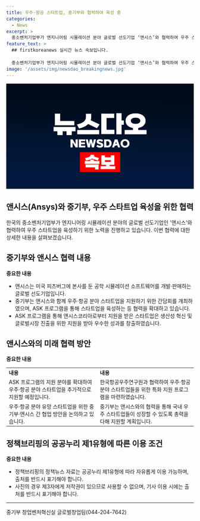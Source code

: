 ```yaml
---
title: 우주·항공 스타트업, 중기부와 협력하여 육성 중
categories:
  - News
excerpt: >
  중소벤처기업부가 엔지니어링 시뮬레이션 분야 글로벌 선도기업 ‘앤시스’와 협력하여 우주 스타트업 육성에 적극 참여한다. ‘앤시스’는 공학 시뮬레이션 소프트웨어 분야에서 선도 기업으로, 중기부와 함께 우주·항공 분야 스타트업 지원을 위한 간담회를 개최했다. ASK 프로그램을 통해 앤시스코리아로부터 지원을 받은 스타트업은 생산성 혁신과 글로벌시장 진출을 이루고 있으며, 이번 협력으로 지원 분야가 확대되어 우주·항공 분야 스타트업 25곳으로 확대됐다. 중기부는 게임 체인저가 될 수 있는 우주 분야 유망 스타트업을 집중 육성할 계획이며, 국내 우주 스타트업들이 우주 강국의 주역으로 성장할 수 있도록 총력을 다할 것이라고 밝혔다.
feature_text: >
  ## firstkoreanews 실시간 뉴스 속보입니다.

  중소벤처기업부가 엔지니어링 시뮬레이션 분야 글로벌 선도기업 ‘앤시스’와 협력하여 우주 스타트업 육성에 적극 참여한다. ‘앤시스’는 공학 시뮬레이션 소프트웨어 분야에서 선도 기업으로, 중기부와 함께 우주·항공 분야 스타트업 지원을 위한 간담회를 개최했다. ASK 프로그램을 통해 앤시스코리아로부터 지원을 받은 스타트업은 생산성 혁신과 글로벌시장 진출을 이루고 있으며, 이번 협력으로 지원 분야가 확대되어 우주·항공 분야 스타트업 25곳으로 확대됐다. 중기부는 게임 체인저가 될 수 있는 우주 분야 유망 스타트업을 집중 육성할 계획이며, 국내 우주 스타트업들이 우주 강국의 주역으로 성장할 수 있도록 총력을 다할 것이라고 밝혔다.
image: '/assets/img/newsdao_breakingnews.jpg'
---
```


<p><img src="/assets/img/newsdao_breakingnews.jpg" alt="firstkoreanews 속보" /></p>

<h2 data-ke-size="size26">앤시스(Ansys)와 중기부, 우주 스타트업 육성을 위한 협력</h2>

<p data-ke-size="size16">한국의 중소벤처기업부가 엔지니어링 시뮬레이션 분야의 글로벌 선도기업인 '앤시스'와 협력하여 우주 스타트업을 육성하기 위한 노력을 진행하고 있습니다. 이번 협력에 대한 상세한 내용을 살펴보겠습니다.</p>

<h2 data-ke-size="size26">중기부와 앤시스 협력 내용</h2>

<p data-ke-size="size16"><b>중요한 내용</b></p>

<ul>
  <li>앤시스는 미국 피츠버그에 본사를 둔 공학 시뮬레이션 소프트웨어를 개발·판매하는 글로벌 선도기업입니다.</li>
  <li>중기부는 앤시스와 함께 우주·항공 분야 스타트업을 지원하기 위한 간담회를 개최하였으며, ASK 프로그램을 통해 스타트업을 육성하는 등 협력을 확대하고 있습니다.</li>
  <li>ASK 프로그램을 통해 앤시스코리아로부터 지원을 받은 스타트업은 생산성 혁신 및 글로벌시장 진출을 위한 지원을 받아 우수한 성과를 창출하였습니다.</li>
</ul>

<h2 data-ke-size="size26">앤시스와의 미래 협력 방안</h2>

<p data-ke-size="size16"><b>중요한 내용</b></p>

<table>
  <tr>
    <td><b>내용</b></td>
    <td><b>내용</b></td>
  </tr>
  <tr>
    <td>ASK 프로그램의 지원 분야를 확대하여 우주·항공 분야 스타트업을 추가적으로 지원할 예정입니다.</td>
    <td>한국항공우주연구원과 협력하여 우주·항공 분야 스타트업들을 위한 특화 지원 프로그램을 마련하였습니다.</td>
  </tr>
  <tr>
    <td>우주·항공 분야 유망 스타트업을 위한 중기부·앤시스 간 협업 방안을 논의하고 있습니다.</td>
    <td>중기부는 앤시스와의 협력을 통해 국내 우주 스타트업들이 성장할 수 있도록 총력을 다해 지원할 계획입니다.</td>
  </tr>
</table>

<h2 data-ke-size="size26">정책브리핑의 공공누리 제1유형에 따른 이용 조건</h2>

<p data-ke-size="size16"><b>중요한 내용</b></p>

<ul>
  <li>정책브리핑의 정책뉴스 자료는 공공누리 제1유형에 따라 자유롭게 이용 가능하며, 출처를 반드시 표기해야 합니다.</li>
  <li>사진의 경우 제3자에게 저작권이 있으므로 사용할 수 없으며, 기사 이용 시에는 출처를 반드시 표기해야 합니다.</li>
</ul>

<hr>

<p data-ke-size="size16">중기부 창업벤처혁신실 글로벌창업팀(044-204-7642)</p>

<p data-ke-size="size16">&nbsp;</p>

